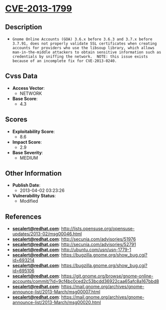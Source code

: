 
# [CVE-2013-1799](https://cve.mitre.org/cgi-bin/cvename.cgi?name=CVE-2013-1799)

## Description

- `Gnome Online Accounts (GOA) 3.6.x before 3.6.3 and 3.7.x before 3.7.91, does not properly validate SSL certificates when creating accounts for providers who use the libsoup library, which allows man-in-the-middle attackers to obtain sensitive information such as credentials by sniffing the network.  NOTE: this issue exists because of an incomplete fix for CVE-2013-0240.`

## Cvss Data

- **Access Vector**:
  - NETWORK
- **Base Score**:
  - 4.3

## Scores

- **Exploitability Score**:
  - 8.6
- **Impact Score**:
  - 2.9
- **Base Severity**:
  - MEDIUM

## Other Information

- **Publish Date**:
  - 2013-04-02 03:23:26
- **Vulnerability Status**:
  - Modified

## References

- **secalert@redhat.com**: http://lists.opensuse.org/opensuse-updates/2013-02/msg00046.html
- **secalert@redhat.com**: http://secunia.com/advisories/51976
- **secalert@redhat.com**: http://secunia.com/advisories/52791
- **secalert@redhat.com**: http://ubuntu.com/usn/usn-1779-1
- **secalert@redhat.com**: https://bugzilla.gnome.org/show_bug.cgi?id=693214
- **secalert@redhat.com**: https://bugzilla.gnome.org/show_bug.cgi?id=695106
- **secalert@redhat.com**: https://git.gnome.org/browse/gnome-online-accounts/commit/?id=9cf4bc0ced2c53bcdd36922caa65afc8a167bbd8
- **secalert@redhat.com**: https://mail.gnome.org/archives/gnome-announce-list/2013-March/msg00007.html
- **secalert@redhat.com**: https://mail.gnome.org/archives/gnome-announce-list/2013-March/msg00020.html
